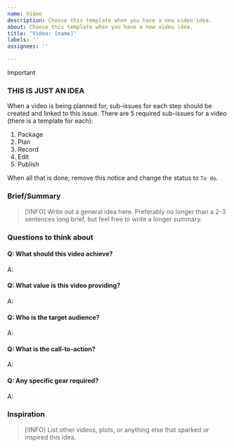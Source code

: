 ```yaml
---
name: Video
description: Choose this template when you have a new video idea.
about: Choose this template when you have a new video idea.
title: 'Video: [name]'
labels: ''
assignees: ''

---
```


> [!IMPORTANT]
>
> ### THIS IS JUST AN IDEA
>
> When a video is being planned for, sub-issues for each step should be created and linked to this issue.
> There are 5 required sub-issues for a video (there is a template for each):
>
> 1. Package
> 2. Plan
> 3. Record
> 4. Edit
> 5. Publish
>
> When all that is done, remove this notice and change the status to `To do`.

### Brief/Summary

> [!INFO]
> Write out a general idea here. Preferably no longer than a 2-3 sentences long brief, but feel free to write a longer summary.

### Questions to think about

#### Q: What should this video achieve?

A:

#### Q: What value is this video providing?

A:

#### Q: Who is the target audience?

A:

#### Q: What is the call-to-action?

A:

#### Q: Any specific gear required?

A:

### Inspiration

> [!INFO]
> List other videos, plots, or anything else that sparked or inspired this idea.

